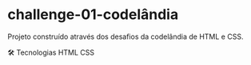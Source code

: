 # challenge-01-codelândia

Projeto construído através dos desafios da codelândia de HTML e CSS.

🛠 Tecnologias
HTML
CSS
